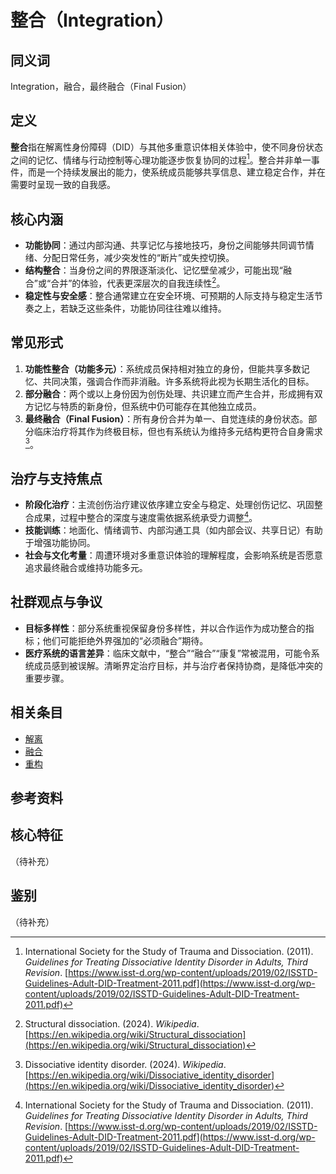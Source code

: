 # 整合（Integration）

## 同义词

Integration，融合，最终融合（Final Fusion）

## 定义

**整合**指在解离性身份障碍（DID）与其他多重意识体相关体验中，使不同身份状态之间的记忆、情绪与行动控制等心理功能逐步恢复协同的过程[^整合-1]。整合并非单一事件，而是一个持续发展出的能力，使系统成员能够共享信息、建立稳定合作，并在需要时呈现一致的自我感。

## 核心内涵

- **功能协同**：通过内部沟通、共享记忆与接地技巧，身份之间能够共同调节情绪、分配日常任务，减少突发性的“断片”或失控切换。
- **结构整合**：当身份之间的界限逐渐淡化、记忆壁垒减少，可能出现“融合”或“合并”的体验，代表更深层次的自我连续性[^整合-2]。
- **稳定性与安全感**：整合通常建立在安全环境、可预期的人际支持与稳定生活节奏之上，若缺乏这些条件，功能协同往往难以维持。

## 常见形式

1. **功能性整合（功能多元）**：系统成员保持相对独立的身份，但能共享多数记忆、共同决策，强调合作而非消融。许多系统将此视为长期生活化的目标。
2. **部分融合**：两个或以上身份因为创伤处理、共识建立而产生合并，形成拥有双方记忆与特质的新身份，但系统中仍可能存在其他独立成员。
3. **最终融合（Final Fusion）**：所有身份合并为单一、自觉连续的身份状态。部分临床治疗将其作为终极目标，但也有系统认为维持多元结构更符合自身需求[^整合-3]。

## 治疗与支持焦点

- **阶段化治疗**：主流创伤治疗建议依序建立安全与稳定、处理创伤记忆、巩固整合成果，过程中整合的深度与速度需依据系统承受力调整[^整合-1]。
- **技能训练**：地面化、情绪调节、内部沟通工具（如内部会议、共享日记）有助于增强功能协同。
- **社会与文化考量**：周遭环境对多重意识体验的理解程度，会影响系统是否愿意追求最终融合或维持功能多元。

## 社群观点与争议

- **目标多样性**：部分系统重视保留身份多样性，并以合作运作为成功整合的指标；他们可能拒绝外界强加的“必须融合”期待。
- **医疗系统的语言差异**：临床文献中，“整合”“融合”“康复”常被混用，可能令系统成员感到被误解。清晰界定治疗目标，并与治疗者保持协商，是降低冲突的重要步骤。

## 相关条目

- [解离](entries/系统体验与机制/Dissociation.md)
- [融合](entries/系统体验与机制/Fusion.md)
- [重构](entries/系统体验与机制/Reconstruction.md)

## 参考资料

[^整合-1]: International Society for the Study of Trauma and Dissociation. (2011). *Guidelines for Treating Dissociative Identity Disorder in Adults, Third Revision*. [https://www.isst-d.org/wp-content/uploads/2019/02/ISSTD-Guidelines-Adult-DID-Treatment-2011.pdf](https://www.isst-d.org/wp-content/uploads/2019/02/ISSTD-Guidelines-Adult-DID-Treatment-2011.pdf)
[^整合-2]: Structural dissociation. (2024). *Wikipedia*. [https://en.wikipedia.org/wiki/Structural_dissociation](https://en.wikipedia.org/wiki/Structural_dissociation)
[^整合-3]: Dissociative identity disorder. (2024). *Wikipedia*. [https://en.wikipedia.org/wiki/Dissociative_identity_disorder](https://en.wikipedia.org/wiki/Dissociative_identity_disorder)

## 核心特征

（待补充）

## 鉴别

（待补充）
